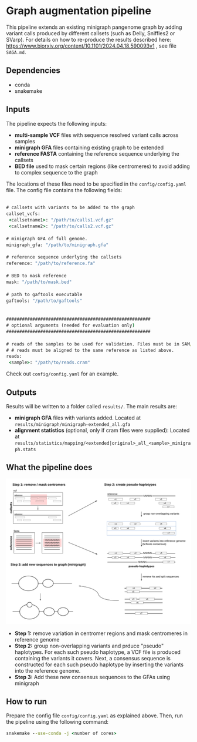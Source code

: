 # Graph augmentation pipeline

This pipeline extends an existing minigraph pangenome graph by adding variant calls produced by different callsets (such as Delly, Sniffles2 or SVarp). For details on how to re-produce the results described here: https://www.biorxiv.org/content/10.1101/2024.04.18.590093v1 , see file `` SAGA.md ``.

## Dependencies

* conda
* snakemake

## Inputs

The pipeline expects the following inputs:

* **multi-sample VCF** files with sequence resolved variant calls across samples
* **minigraph GFA** files containing existing graph to be extended
* **reference FASTA** containing the reference sequence underlying the callsets
* **BED file**  used to mask certain regions (like centromeres) to avoid adding to complex sequence to the graph

The locations of these files need to be specified in the ``config/config.yaml`` file. The config file contains the following fields:

``` bat

# callsets with variants to be added to the graph
callset_vcfs:
 <callsetname1>: "/path/to/calls1.vcf.gz"
 <callsetname2>: "/path/to/calls2.vcf.gz"

# minigraph GFA of full genome.
minigraph_gfa: "/path/to/minigraph.gfa"

# reference sequence underlying the callsets
reference: "/path/to/reference.fa"

# BED to mask reference
mask: "/path/to/mask.bed"

# path to gaftools executable
gaftools: "/path/to/gaftools"


#######################################################
# optional arguments (needed for evaluation only)
####################################################### 

# reads of the samples to be used for validation. Files must be in SAM/BAM/CRAM format.
# # reads must be aligned to the same reference as listed above.
reads:
 <sample>: "/path/to/reads.cram"
```

Check out `` config/config.yaml `` for an example.

## Outputs

Results will be written to a folder called `` results/ ``. The main results are:

* **minigraph GFA** files with variants added. Located at `` results/minigraph/minigraph-extended_all.gfa ``
* **alignment statistics** (optional, only if cram files were supplied): Located at `` results/statistics/mapping/<extended|original>_all_<sample>_minigraph.stats ``




## What the pipeline does

![Pipeline overview](pipeline.png)

* **Step 1:** remove variation in centromer regions and mask centromeres in reference genome
* **Step 2:** group non-overlapping variants and prduce "pseudo" haplotypes. For each such pseudo haplotype, a VCF file is produced containing the variants it covers. Next, a consensus sequence is constructed for each such pseudo haplotype by inserting the variants into the reference genome.
* **Step 3:** Add these new consensus sequences to the GFAs using minigraph


## How to run

Prepare the config file `` config/config.yaml `` as explained above. Then, run the pipeline using the following command:

``` bat
snakemake --use-conda -j <number of cores>
```
